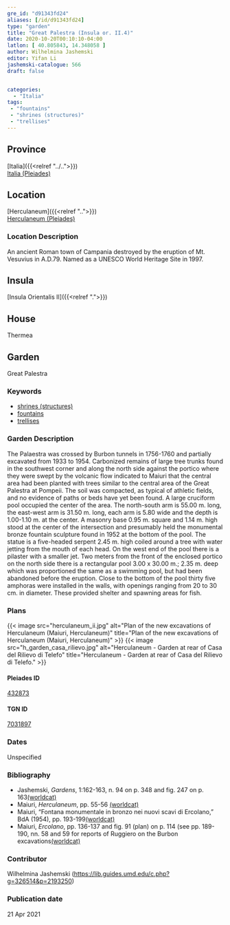 ```yaml
---
gre_id: "d91343fd24"
aliases: [/id/d91343fd24]
type: "garden"
title: "Great Palestra (Insula or. II.4)"
date: 2020-10-20T00:10:10-04:00
latlon: [ 40.805843, 14.348058 ]
author: Wilhelmina Jashemski
editor: Yifan Li
jashemski-catalogue: 566
draft: false


categories:
  - "Italia"
tags:
 - "fountains"
 - "shrines (structures)"
 - "trellises"
---
```


## Province

[Italia]({{<relref "../..">}}) \
[Italia (Pleiades)](https://pleiades.stoa.org/places/1052)


## Location

 [Herculaneum]({{<relref "..">}}) \
 [Herculaneum (Pleiades)](https://pleiades.stoa.org/places/432873)


### Location Description
An ancient Roman town of Campania destroyed by the eruption of Mt. Vesuvius in A.D.79. Named as a UNESCO World Heritage Site in 1997.


## Insula

[Insula Orientalis II]({{<relref ".">}})

## House
Thermea

## Garden
Great Palestra

### Keywords
- [shrines (structures)](http://vocab.getty.edu/page/aat/300007558)
- [fountains](http://vocab.getty.edu/page/aat/300006179)
- [trellises](http://vocab.getty.edu/page/aat/300006785)



### Garden Description
The Palaestra was crossed by Burbon tunnels in 1756-1760 and partially excavated from 1933 to 1954. Carbonized remains of large tree trunks found in the southwest corner and along the north side against the portico where they were swept by the volcanic flow indicated to Maiuri that the central area had been planted with trees similar to the central area of the Great Palestra at Pompeii. The soil was compacted, as typical of athletic fields, and no evidence of paths or beds have yet been found. A large cruciform pool occupied the center of the area. The north-south arm is 55.00 m. long, the east-west arm is 31.50 m. long, each arm is 5.80 wide and the depth is 1.00-1.10 m. at the center. A masonry base 0.95 m. square and 1.14 m. high stood at the center of the intersection and presumably held the monumental bronze fountain sculpture found in 1952 at the bottom of the pool. The statue is a five-headed serpent 2.45 m. high coiled around a tree with water jetting from the mouth of each head. On the west end of the pool there is a pilaster with a smaller jet. Two meters from the front of the enclosed portico on the north side there is a rectangular pool 3.00 x 30.00 m.; 2.35 m. deep which was proportioned the same as a swimming pool, but had been abandoned before the eruption. Close to the bottom of the pool thirty five amphoras were installed in the walls, with openings ranging from 20 to 30 cm. in diameter. These provided shelter and spawning areas for fish.


### Plans
{{< image src="herculaneum_ii.jpg" alt="Plan of the new excavations of Herculaneum (Maiuri, Herculaneum)" title="Plan of the new excavations of Herculaneum (Maiuri, Herculaneum)" >}}
{{< image src="h_garden_casa_rilievo.jpg" alt="Herculaneum - Garden at rear of Casa del Rilievo di Telefo" title="Herculaneum - Garden at rear of Casa del Rilievo di Telefo." >}}

#### Pleiades ID
[432873](https://pleiades.stoa.org/places/432873)

#### TGN ID
[7031897](http://vocab.getty.edu/page/tgn/7031897)

### Dates

Unspecified

### Bibliography
* Jashemski, *Gardens*, 1:162-163, n. 94 on p. 348 and fig. 247 on p. 163[(worldcat)](http://www.worldcat.org/oclc/1029851777)
* Maiuri, *Herculaneum*, pp. 55-56 [(worldcat)](http://www.worldcat.org/oclc/1107784297)
* Maiuri, “Fontana monumentale in bronzo nei nuovi scavi di Ercolano,” BdA (1954), pp. 193-199[(worldcat)](http://www.worldcat.org/oclc/908521660)
* Maiuri, *Ercolano*, pp. 136-137 and fig. 91 (plan) on p. 114 (see pp. 189-190, nn. 58 and 59 for reports of Ruggiero on the Burbon excavations[(worldcat)](http://www.worldcat.org/oclc/490581395)


### Contributor
Wilhelmina Jashemski (https://lib.guides.umd.edu/c.php?g=326514&p=2193250)

### Publication date

21 Apr 2021
